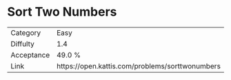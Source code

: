 # Sort Two Numbers

<table>
    <tr>
        <td>Category</td>
        <td>Easy</td>
    </tr>
    <tr>
        <td>Diffulty</td>
        <td>1.4</td>
    </tr>
    <tr>
        <td>Acceptance</td>
        <td>49.0 %</td>
    </tr>
    <tr>
        <td>Link</td>
        <td>https://open.kattis.com/problems/sorttwonumbers</td>
    </tr>
</table>